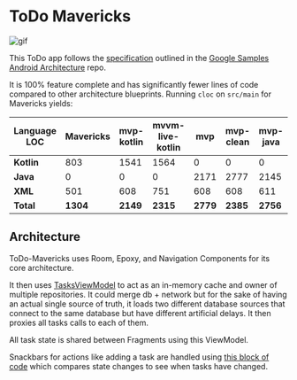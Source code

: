 # ToDo Mavericks

![gif](todo.gif)

This ToDo app follows the [specification](https://github.com/googlesamples/android-architecture/wiki/To-do-app-specification) outlined in the [Google Samples Android Architecture](https://github.com/googlesamples/android-architecture) repo.


It is 100% feature complete and has significantly fewer lines of code compared to other architecture blueprints.
Running `cloc` on `src/main` for Mavericks yields:

| Language LOC     | **Mavericks**   | **mvp-kotlin** | **mvvm-live-kotlin** |  **mvp** | **mvp-clean** | **mvp-java** |
| -------------    |     -----  |     ---------  |     ---------------- |  ------- | ------------- | ------------ |
| **Kotlin**       |         803|           1541 |                 1564 |        0 |             0 |            0 |
| **Java**         |         0  |              0 |                    0 |     2171 |          2777 |         2145 |
| **XML**          |         501|            608 |                  751 |      608 |           608 |          611 |
| **Total**        |   **1304** |       **2149** |             **2315** | **2779** |      **2385** |     **2756** |

## Architecture
ToDo-Mavericks uses Room, Epoxy, and Navigation Components for its core architecture.

It then uses [TasksViewModel](https://github.com/airbnb/mavericks/blob/master/todomvrx/src/main/java/com/airbnb/mvrx/todomvrx/TasksViewModel.kt) to act as an in-memory cache and owner of multiple repositories. It could merge db + network but for the sake of having an actual single source of truth, it loads two different database sources that connect to the same database but have different artificial delays. It then proxies all tasks calls to each of them.

All task state is shared between Fragments using this ViewModel.

Snackbars for actions like adding a task are handled using [this block of code](https://github.com/airbnb/mavericks/blob/master/todomvrx/src/main/java/com/airbnb/mvrx/todomvrx/core/BaseFragment.kt#L46) which compares state changes to see when tasks have changed.
